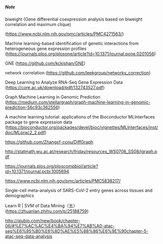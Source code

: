 

##### Note
biweight (Gene differential coexpression analysis based on biweight correlation and maximum clique)

(https://www.ncbi.nlm.nih.gov/pmc/articles/PMC4271563/)

Machine learning-based identification of genetic interactions from heterogeneous gene expression profiles (https://journals.plos.org/plosone/article?id=10.1371/journal.pone.0201056)

GNE (https://github.com/kckishan/GNE)

network correlation (https://github.com/leekgroup/networks_correction)

Deep Learning to Analyze RNA-Seq Gene Expression Data (https://core.ac.uk/download/pdf/132743527.pdf)

Graph Machine Learning in Genomic Prediction (https://medium.com/stellargraph/graph-machine-learning-in-genomic-prediction-56c93c362556)

A machine learning tutorial: applications of the Bioconductor MLInterfaces package to gene expression data (https://bioconductor.org/packages/devel/bioc/vignettes/MLInterfaces/inst/doc/MLprac2_2.pdf)


https://github.com/Zhangxf-ccnu/DiffGraph

http://statmath.wu.ac.at/research/friday/resources_WS0708_SS08/igraph.pdf

https://journals.plos.org/ploscompbiol/article?id=10.1371/journal.pcbi.1005694

https://www.ncbi.nlm.nih.gov/pmc/articles/PMC5838217/


Single-cell meta-analysis of SARS-CoV-2 entry genes across tissues and demographics

Learn R | SVM of Data Mining（五）(https://zhuanlan.zhihu.com/p/25188759)

http://qiubio.com/new/book/chapter-06/#%E7%AC%AC%E4%BA%94%E7%AB%A0-atac-seq%E6%95%B0%E6%8D%AE%E5%88%86%E6%9E%90chapter-5-atac-seq-data-analysis
